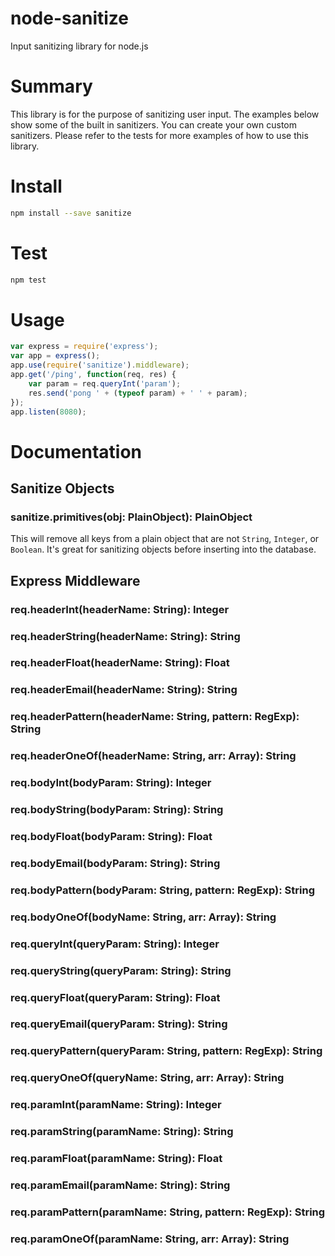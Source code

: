 # node-sanitize
Input sanitizing library for node.js

# Summary
This library is for the purpose of sanitizing user input. The examples below show some of the built in sanitizers. You can create your own custom sanitizers. Please refer to the tests for more examples of how to use this library.

# Install

```bash
npm install --save sanitize
```

# Test

```bash
npm test
```

# Usage

```javascript
var express = require('express');
var app = express();
app.use(require('sanitize').middleware);
app.get('/ping', function(req, res) {
	var param = req.queryInt('param');
	res.send('pong ' + (typeof param) + ' ' + param);
});
app.listen(8080);
```

# Documentation

## Sanitize Objects

### sanitize.primitives(obj: PlainObject): PlainObject
This will remove all keys from a plain object that are not `String`, `Integer`, or `Boolean`. It's great for sanitizing objects before inserting into the database.

## Express Middleware

### req.headerInt(headerName: String): Integer
### req.headerString(headerName: String): String
### req.headerFloat(headerName: String): Float
### req.headerEmail(headerName: String): String
### req.headerPattern(headerName: String, pattern: RegExp): String
### req.headerOneOf(headerName: String, arr: Array): String

### req.bodyInt(bodyParam: String): Integer
### req.bodyString(bodyParam: String): String
### req.bodyFloat(bodyParam: String): Float
### req.bodyEmail(bodyParam: String): String
### req.bodyPattern(bodyParam: String, pattern: RegExp): String
### req.bodyOneOf(bodyName: String, arr: Array): String

### req.queryInt(queryParam: String): Integer
### req.queryString(queryParam: String): String
### req.queryFloat(queryParam: String): Float
### req.queryEmail(queryParam: String): String
### req.queryPattern(queryParam: String, pattern: RegExp): String
### req.queryOneOf(queryName: String, arr: Array): String

### req.paramInt(paramName: String): Integer
### req.paramString(paramName: String): String
### req.paramFloat(paramName: String): Float
### req.paramEmail(paramName: String): String
### req.paramPattern(paramName: String, pattern: RegExp): String
### req.paramOneOf(paramName: String, arr: Array): String
